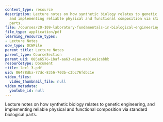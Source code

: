 ```yaml
---
content_type: resource
description: Lecture notes on how synthetic biology relates to genetic engineering,
  and implementing reliable physical and functional composition via standard biological
  parts.
file: /courses/20-109-laboratory-fundamentals-in-biological-engineering-fall-2007/86478dba77dc8356703bc3bc76fdbc1e_lec1_3.pdf
file_type: application/pdf
learning_resource_types:
- Lecture Notes
ocw_type: OCWFile
parent_title: Lecture Notes
parent_type: CourseSection
parent_uid: 085e6576-1baf-aa63-e1ae-ea01ee1cabbb
resourcetype: Document
title: lec1_3.pdf
uid: 86478dba-77dc-8356-703b-c3bc76fdbc1e
video_files:
  video_thumbnail_file: null
video_metadata:
  youtube_id: null
---
```

Lecture notes on how synthetic biology relates to genetic engineering, and implementing reliable physical and functional composition via standard biological parts.


